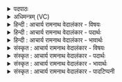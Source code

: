 <details><summary>पदपाठः</summary>

य꣡स्य꣢꣯। ते꣣। वि꣡श्व꣢꣯म्। अ꣣नुष꣢क्। अ꣣नु। स꣢क्। भू꣡रेः꣢꣯। द꣣त्त꣡स्य꣢। वे꣡द꣢꣯ति। व꣡सु꣢꣯। स्पा꣣र्ह꣢म्। तत्। आ। भ꣣र। १०७१।
</details>

<details><summary>अधिमन्त्रम् (VC)</summary>

- इन्द्रः
- त्रिशोकः काण्वः
- गायत्री
- षड्जः
</details>

<details><summary>हिन्दी : आचार्य रामनाथ वेदालंकार - विषयः</summary>

अगले मन्त्र में परमात्मा से प्रार्थना की गयी है।
</details>

<details><summary>हिन्दी : आचार्य रामनाथ वेदालंकार - पदार्थः</summary>

पदार्थान्वयभाषाः -  हे इन्द्र अर्थात् ऐश्वर्यशाली परमात्मन् ! (यस्य ते) जिस तेरे (भूरेः) बहुत अधिक (दत्तस्य) दिये हुए धन के विषय में (विश्वम्) सारा संसार (आनुषक्) निरन्तर (वेदति) जानता है,(तत्) उस (स्पार्हम्) चाहने योग्य (वसु) आध्यात्मिक तथा भौतिक धन को (आ भर) हमें भी प्रदान कर ॥३॥
</details>

<details><summary>हिन्दी : आचार्य रामनाथ वेदालंकार - भावार्थः</summary>

भावार्थभाषाः -  ब्रह्माण्ड में जो कुछ भी धन बिखरा पड़ा है,वह सब परमात्मा का दिया हुआ ही है। हम भी अपने पुरुषार्थ से उस धन के भागी बनें ॥२॥
</details>

<details><summary>संस्कृत : आचार्य रामनाथ वेदालंकार - विषयः</summary>

अथ परमात्मा प्रार्थ्यते।
</details>

<details><summary>संस्कृत : आचार्य रामनाथ वेदालंकार - पदार्थः</summary>

पदार्थान्वयभाषाः -  हे इन्द्र ऐश्वर्यशालिन् परमात्मन् ! (यस्य ते) यस्य तव (भूरेः) प्रचुरस्य (दत्तस्य) वितीर्णस्य धनस्य (विश्वम्) सकलं जगत् (आनुषक्) नैरन्तर्येण (वेदति) वेत्ति,[विद ज्ञाने,लेटि अडागमः।], (तत् स्पार्हम्) स्पृहणीयम् (वसु) आध्यात्मिकं भौतिकं च धनम् (आ भर) अस्मभ्यमपि प्रयच्छ ॥२॥
</details>

<details><summary>संस्कृत : आचार्य रामनाथ वेदालंकार - भावार्थः</summary>

भावार्थभाषाः -  ब्रह्माण्डे यत्किञ्चिदपि धनं विकीर्णमस्ति तत् सर्वं परमात्मप्रदत्तमेव। वयमपि स्वपुरुषार्थेन तस्य धनस्य भागिनो भवेम ॥२॥
</details>

<details><summary>संस्कृत : आचार्य रामनाथ वेदालंकार - पादटिप्पनी</summary>

टिप्पणी:   १. ऋ० ८।४५।४२,अथ० २०।४३।३,उभयत्र ‘वि॒श्वमा॑नुषो॒’ इति पाठः।
</details>